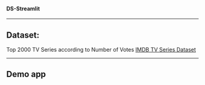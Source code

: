 #### DS-Streamlit
------------------------------
## Dataset:
Top 2000 TV Series according to Number of Votes
[IMDB TV Series Dataset](https://www.kaggle.com/datasets/harshitshankhdhar/tv-series-dataset)


 ------------------------------
 ## Demo app
 

 
